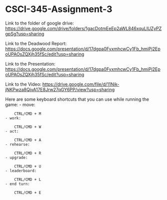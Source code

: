 # CSCI-345-Assignment-3

Link to the folder of google drive: https://drive.google.com/drive/folders/1gacDotmEeEp2aWL846xquLlUZyPZgpSg?usp=sharing

Link to the Deadwood Report: https://docs.google.com/presentation/d/17dgpa0FyxmhcwCy1Fb_hmiPj2EpoUPAOsZQXjh35fSc/edit?usp=sharing

Link to the Presentation: https://docs.google.com/presentation/d/17dgpa0FyxmhcwCy1Fb_hmiPj2EpoUPAOsZQXjh35fSc/edit?usp=sharing

Link to the Video: https://drive.google.com/file/d/11Nik-jNKPwza8QjvA17E8Jrw27qGY6PP/view?usp=sharing

Here are some keyboard shortcuts that you can use while running the game:
    - move: 
        
        CTRL/CMD + M
    - work: 
        
        CTRL/CMD + W
    - act: 
        
        CTRL/CMD + A
    - rehearse: 
        
        CTRL/CMD + R
    - upgrade: 
        
        CTRL/CMD + U
    - leaderboard: 
        
        CTRL/CMD + L
    - end turn: 
        
        CTRL/CMD + E
